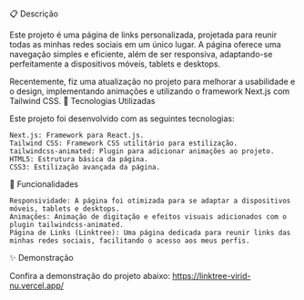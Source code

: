 📋 Descrição

Este projeto é uma página de links personalizada, projetada para reunir todas as minhas redes sociais em um único lugar. A página oferece uma navegação simples e eficiente, além de ser responsiva, adaptando-se perfeitamente a dispositivos móveis, tablets e desktops.

Recentemente, fiz uma atualização no projeto para melhorar a usabilidade e o design, implementando animações e utilizando o framework Next.js com Tailwind CSS.
🚀 Tecnologias Utilizadas

Este projeto foi desenvolvido com as seguintes tecnologias:

    Next.js: Framework para React.js.
    Tailwind CSS: Framework CSS utilitário para estilização.
    tailwindcss-animated: Plugin para adicionar animações ao projeto.
    HTML5: Estrutura básica da página.
    CSS3: Estilização avançada da página.

🔧 Funcionalidades

    Responsividade: A página foi otimizada para se adaptar a dispositivos móveis, tablets e desktops.
    Animações: Animação de digitação e efeitos visuais adicionados com o plugin tailwindcss-animated.
    Página de Links (Linktree): Uma página dedicada para reunir links das minhas redes sociais, facilitando o acesso aos meus perfis.

✨ Demonstração

Confira a demonstração do projeto abaixo:
https://linktree-virid-nu.vercel.app/
